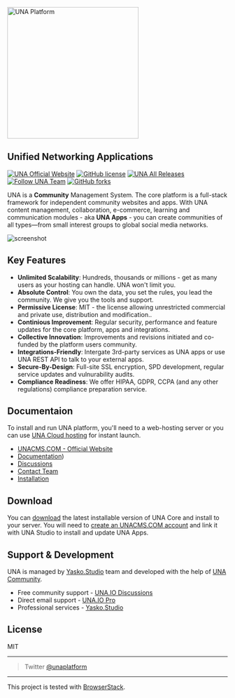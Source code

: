 <a href="https://una.io"><img width="300" alt="UNA Platform" src="https://user-images.githubusercontent.com/22210428/186068817-62b90f4b-deed-4661-b015-8409c3720b5e.png"></a>

## Unified Networking Applications

[![UNA Official Website](https://img.shields.io/badge/website-una.io-blue.svg?style=for-the-badge)](https://una.io)
[![GitHub license](https://img.shields.io/github/license/unaio/una?style=for-the-badge)](https://github.com/unaio/una/blob/master/license.txt)
[![UNA All Releases](https://img.shields.io/github/downloads/unaio/una/total.svg?style=for-the-badge)](https://github.com/unaio/una)
[![Follow UNA Team](https://img.shields.io/twitter/follow/unaplatform.svg?style=for-the-badge&label=Follow)](https://twitter.com/unaplatform)
[![GitHub forks](https://img.shields.io/github/forks/unaio/una?style=for-the-badge)](https://github.com/unaio/una/network)

UNA is a **Community** Management System. The core platform is a full-stack framework for independent community websites and apps. With UNA content management, collaboration, e-commerce, learning and communication modules - aka **UNA Apps** - you can create communities of all types—from small interest groups to global social media networks.

![screenshot](https://user-images.githubusercontent.com/22210428/186073113-8f82f8f2-fd5a-4dbb-8328-e0ca847809b9.png)






## Key Features

* **Unlimited Scalability**: Hundreds, thousands or millions - get as many users as your hosting can handle. UNA won't limit you.
* **Absolute Control**: You own the data, you set the rules, you lead the community. We give you the tools and support.
* **Permissive License**: MIT - the license allowing unrestricted commercial and private use, distribution and modification..
* **Continious Improvement**: Regular security, performance and feature updates for the core platform, apps and integrations.
* **Collective Innovation**: Improvements and revisions initiated and co-funded by the platform users community.
* **Integrations-Friendly**: Intergate 3rd-party services as UNA apps or use UNA REST API to talk to your external apps.
* **Secure-By-Design**: Full-site SSL encryption, SPD development, regular service updates and vulnurability audits.
* **Compliance Readiness**: We offer HIPAA, GDPR, CCPA (and any other regulations) compliance preparation service.





## Documentaion

To install and run UNA platform, you'll need to a web-hosting server or you can use [UNA Cloud hosting](https://una.io/start) for instant launch. 


- [UNACMS.COM - Official Website](https://unacms.com)
- [Documentation](https://unacms.com/wiki/Introduction))
- [Discussions](https://unacms.com/page/discussions-home)
- [Contact Team](https://unacms.com/page/contact)
- [Installation](https://unacms.com/wiki/Installation)




## Download

You can [download](https://github.com/unaio/una/archive/refs/heads/master.zip) the latest installable version of UNA Core and install to your server. You will need to [create an UNACMS.COM account](https://UNACMS.com) and link it with UNA Studio to install and update UNA Apps.




## Support & Development

UNA is managed by [Yasko.Studio](https://yasko.studio) team and developed with the help of [UNA Community](https://una.io).

* Free community support - [UNA.IO Discussions](https://uunacms.com/page/discussions-home)
* Direct email support - [UNA.IO Pro](https://unacms.com/start)
* Professional services - [Yasko.Studio](https://yasko.studio)



## License

MIT

---

> Twitter [@unaplatform](https://twitter.com/unaplatform)

---

This project is tested with [BrowserStack](https://email.browserstack.com/c/eJwlzE1uhDAMQOHTlF2i_NghLHKWkRPbGjQMdAgU9fZF6vrpe1J8SikGnzwOXLAij8NcUsTgWtNJNaaH5xiqS6jqQTkHCCPC1GyfWV7zx-gun1PWwyib743PLtQPb940r9HU5RSDWRNyGyGZccr55wuc3HmxN-1Plv6ybXsPz8IhkjiokLMSoZCjiJwBpEVo5IelXNdl675dXfZ-UPuXe6Hfe3quZOftD8PYQwM).

